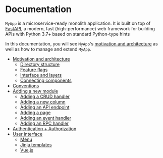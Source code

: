 # Documentation

`MyApp` is a microservice-ready monolith application. It is built on top of [FastAPI](https://fastapi.tiangolo.com/), a modern, fast (high-performance) web framework for building APIs with Python 3.7+ based on standard Python-type hints

In this documentation, you will see `MyApp`'s [motivation and architecture](motivation-and-architecture/README.md) as well as how to manage and extend `MyApp`.

<!--startToc-->
* [Motivation and architecture](motivation-and-architecture/README.md)
    * [Directory structure](motivation-and-architecture/directory-structure.md)
    * [Feature flags](motivation-and-architecture/feature-flags.md)
    * [Interface and layers](motivation-and-architecture/interface-and-layers.md)
    * [Connecting components](motivation-and-architecture/connecting-components.md)
* [Conventions](conventions.md)
* [Adding a new module](adding-a-new-module/README.md)
    * [Adding a CRUD handler](adding-a-new-module/adding-a-crud-handler.md)
    * [Adding a new column](adding-a-new-module/adding-a-new-column.md)
    * [Adding an API endpoint](adding-a-new-module/adding-an-api-endpoint.md)
    * [Adding a page](adding-a-new-module/adding-a-page.md)
    * [Adding an event handler](adding-a-new-module/adding-an-event-handler.md)
    * [Adding an RPC handler](adding-a-new-module/adding-an-rpc-handler.md)
* [Authentication + Authorization](authentication-authorization.md)
* [User interface](user-interface/README.md)
    * [Menu](user-interface/menu.md)
    * [Jinja templates](user-interface/jinja-templates.md)
    * [Vue.js](user-interface/vue-js.md)
<!--endToc-->